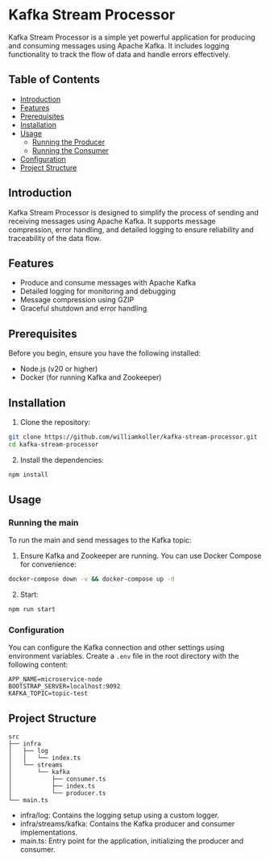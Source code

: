# Kafka Stream Processor

Kafka Stream Processor is a simple yet powerful application for producing and consuming messages using Apache Kafka. It includes logging functionality to track the flow of data and handle errors effectively.

## Table of Contents

- [Introduction](#introduction)
- [Features](#features)
- [Prerequisites](#prerequisites)
- [Installation](#installation)
- [Usage](#usage)
  - [Running the Producer](#running-the-producer)
  - [Running the Consumer](#running-the-consumer)
- [Configuration](#configuration)
- [Project Structure](#project-structure)

## Introduction

Kafka Stream Processor is designed to simplify the process of sending and receiving messages using Apache Kafka. It supports message compression, error handling, and detailed logging to ensure reliability and traceability of the data flow.

## Features

- Produce and consume messages with Apache Kafka
- Detailed logging for monitoring and debugging
- Message compression using GZIP
- Graceful shutdown and error handling

## Prerequisites

Before you begin, ensure you have the following installed:

- Node.js (v20 or higher)
- Docker (for running Kafka and Zookeeper)

## Installation

1. Clone the repository:

```sh
git clone https://github.com/williamkoller/kafka-stream-processor.git
cd kafka-stream-processor
```

2. Install the dependencies:

```sh
npm install
```

## Usage

### Running the main

To run the main and send messages to the Kafka topic:

1. Ensure Kafka and Zookeeper are running. You can use Docker Compose for convenience:

```sh
docker-compose down -v && docker-compose up -d
```

2. Start:

```sh
npm run start
```

### Configuration

You can configure the Kafka connection and other settings using environment variables. Create a `.env` file in the root directory with the following content:

```env
APP_NAME=microservice-node
BOOTSTRAP_SERVER=localhost:9092
KAFKA_TOPIC=topic-test
```

## Project Structure

```plaintext
src
├── infra
│   ├── log
│   │   └── index.ts
│   └── streams
│       └── kafka
│           ├── consumer.ts
│           ├── index.ts
│           └── producer.ts
└── main.ts
```

- infra/log: Contains the logging setup using a custom logger.
- infra/streams/kafka: Contains the Kafka producer and consumer implementations.
- main.ts: Entry point for the application, initializing the producer and consumer.
